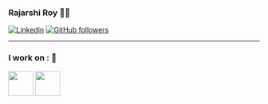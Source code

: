 ### Rajarshi Roy 🍺🍻

[![Linkedin](https://img.shields.io/badge/-LinkedIn-222222?style=flat-square&logo=Linkedin&logoColor=white&link=https://www.linkedin.com/in/engincan-veske-b4a75b145/)](https://www.linkedin.com/in/rajarshi-roy-0ab429133/)
[![GitHub followers](https://img.shields.io/github/followers/Royincog.svg?style=social&label=Follow&maxAge=2592000)](https://github.com/Royincog?tab=followers)

<hr>

<h3>I work on : 🧀</h3>
 <code><a href="https://www.javascript.com/" target="_blank"><img height="50" src="https://www.vectorlogo.zone/logos/javascript/javascript-horizontal.svg"></a></code>
 <code><a href="https://www.java.com/en/" target="_blank"><img height="50" src="https://www.vectorlogo.zone/logos/java/java-horizontal.svg"></a></code>

